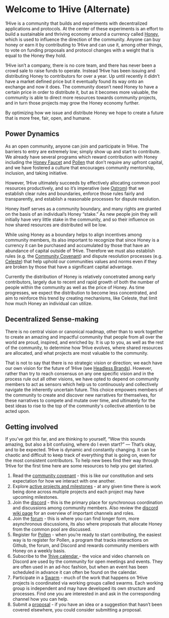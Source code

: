 # Welcome to 1Hive \(Alternate\)

1Hive is a community that builds and experiments with decentralized applications and protocols. At the center of these experiments is an effort to build a sustainable and thriving economy around a currency called [Honey](../projects/honey/), which is used to influence the direction of the community. Anyone can buy honey or earn it by contributing to 1Hive and can use it, among other things, to vote on funding proposals and protocol changes with a weight that is equal to the Honey they hold.

1Hive isn’t a company, there is no core team, and there has never been a crowd sale to raise funds to operate. Instead 1Hive has been issuing and distributing Honey to contributors for over a year. Up until recently it didn’t have a market defined price but it eventually found its way onto an exchange and now it does. The community doesn’t need Honey to have a certain price in order to distribute it, but as it becomes more valuable, the community is able to direct more resources towards community projects, and in turn those projects may grow the Honey economy further.

By optimizing how we issue and distribute Honey we hope to create a future that is more free, fair, open, and humane. ‌

## Power Dynamics

As an open community, anyone can join and participate in 1Hive. The barriers to entry are extremely low; simply show up and start to contribute. We already have several programs which reward contribution with Honey including the [Honey Faucet](https://faucet.1hive.org) and [Pollen](../getting-started-1/how-can-you-contribute/pollen.md) that don’t require any upfront capital, and we have fostered a culture that encourages community mentorship, inclusion, and taking initiative.

However, 1Hive ultimately succeeds by effectively allocating common pool resources productively, and so it’s imperative \(see [Ostrom](https://www.onthecommons.org/magazine/elinor-ostroms-8-principles-managing-commmons)\) that we establish clear rules and boundaries, enforce those rules fairly and transparently, and establish a reasonable processes for dispute resolution.

Honey itself serves as a community boundary, and many rights are granted on the basis of an individual’s Honey “stake.” As new people join they will initially have very little stake in the community, and so their influence on how shared resources are distributed will be low.

While using Honey as a boundary helps to align incentives among community members, its also important to recognize that since Honey is a currency it can be purchased and accumulated by those that have an abundance of capital outside of 1Hive. Therefore we must also establish rules \(e.g. the [Community Covenant](../community-covenant.md)\) and dispute resolution processes \(e.g. [Celeste](../community/swarms/celeste.md)\) that help uphold our communities values and norms even if they are broken by those that have a significant capital advantage.

Currently the distribution of Honey is relatively concetrated among early contributors, largely due to recent and rapid growth of both the number of people within the community as well as the price of Honey. As time progresses, we expect the distribution to become less concentrated, and aim to reinforce this trend by creating mechanisms, like Celeste, that limit how much Honey an individual can utilize.

## Decentralized Sense-making

There is no central vision or canonical roadmap, other than to work together to create an amazing and impactful community that people from all over the world are proud, inspired, and enriched by. It is up to you, as well as the rest of the community, to determine how 1Hive evolves, where shared resources are allocated, and what projects are most valuable to the community.

That is not to say that there is no strategic vision or direction; we each have our own vision for the future of 1Hive \(see [Headless Brands](https://otherinter.net/web3/headless-brands/)\). However, rather than try to reach consensus on any one specific vision and in the process rule out all other visions, we have opted to depend on community members to act as sensors which help us to continuously and collectively navigate the inherently uncertain future. This choice empowers members of the community to create and discover new narratives for themselves, for these narratives to compete and mutate over time, and ultimately for the best ideas to rise to the top of the community's collective attention to be acted upon.

## Getting involved

If you’ve got this far, and are thinking to yourself, “Wow this sounds amazing, but also a bit confusing, where do I even start?” — That’s okay, and to be expected. 1Hive is dynamic and constantly changing. It can be chaotic and difficult to keep track of everything that is going on, even for the most consistent contributors. To help new bees find their way through 1Hive for the first time here are some resources to help you get started.

1. Read the [community covenant](../community-covenant.md) - this is like our constitution and sets expectation for how we interact with one another.
2. Explore [active projects and milestones](../community/1hive-updates.md) - at any given time there is work being done across multiple projects and each project may have upcoming milestones. 
3. Join the [discord](https://discord.com/invite/qPa4h5w) - this is the primary place for synchronous coordination and discussions among community members. Also review the [discord wiki page](../getting-started-1/introduce-yourself/discord.md) for an overview of important channels and roles. 
4. Join the [forum](https://forum.1hive.org) - this is where you can find longer form, more asynchronous discussions, its also where proposals that allocate Honey from the common pool are discussed. 
5. Register for [Pollen](../getting-started-1/how-can-you-contribute/pollen.md) - when you’re ready to start contributing, the easiest way is to register for Pollen, a program that tracks interactions on Github, the forum, and Discord and rewards community members with Honey on a weekly basis. 
6. Subscribe to the [1hive calendar ](../getting-started-1/how-can-you-contribute/calendar.md)- the voice and video channels on Discord are used by the community for open meetings and events. They are often used in an ad-hoc fashion, but when an event has been scheduled in advance it can often be found on the calendar. 
7. Participate in a [Swarm](../community/swarms/) - much of the work that happens on 1Hive projects is coordinated via working groups called swarms. Each working group is independent and may have developed its own structure and processes. Find one you are interested in and ask in the corresponding channel how you can help. 
8. Submit a [proposal](../projects/honey/participation.md) - if you have an idea or a suggestion that hasn’t been covered elsewhere, you could consider submitting a proposal. 

